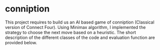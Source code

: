 # conniption
This project requires to build us an AI based game of conniption (Classical version of Connect Four). Using Minimax algorithm, I implemented the strategy to choose the next move based on a heuristic. The short description of the different classes of the code and evaluation function are provided below.
